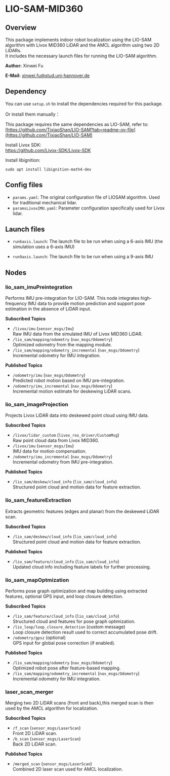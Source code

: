 # LIO-SAM-MID360
## Overview

This package implements indoor robot localization using the LIO-SAM algorithm with Livox MID360 LiDAR and the AMCL algorithm using two 2D LiDARs.  
It includes the necessary launch files for running the LIO-SAM algorithm.


**Author:** Xinwei Fu

**E-Mail:** xinwei.fu@stud.uni-hannover.de

## Dependency

You can use `setup.sh` to install the dependencies required for this package.

Or install them manually：

This package requires the same dependencies as LIO-SAM, refer to:  
[https://github.com/TixiaoShan/LIO-SAM?tab=readme-ov-file](https://github.com/TixiaoShan/LIO-SAM)

Install Livox SDK:  
[https://github.com/Livox-SDK/Livox-SDK  ](https://github.com/Livox-SDK/Livox-SDK)

Install libignition:  
```
sudo apt install libignition-math4-dev
```

## Config files
- `params.yaml`: The original configuration file of LIOSAM algorithm. Used for traditional mechanical lidar.
- `paramsLivoxIMU.yaml`: Parameter configuration specifically used for Livox lidar.

## Launch files
- `run6axis.launch`: The launch file to be run when using a 6-axis IMU (the simulation uses a 6-axis IMU)

- `run9axis.launch`: The launch file to be run when using a 9-axis IMU


## Nodes

### lio_sam_imuPreintegration
Performs IMU pre-integration for LIO-SAM.
This node integrates high-frequency IMU data to provide motion prediction and support pose estimation in the absence of LiDAR input.

**Subscribed Topics**
- `/livox/imu` (`sensor_msgs/Imu`)  
  Raw IMU data from the simulated IMU of Livox MID360 LiDAR.
- `/lio_sam/mapping/odometry` (`nav_msgs/Odometry`)  
  Optimized odometry from the mapping module.
- `/lio_sam/mapping/odometry_incremental` (`nav_msgs/Odometry`)  
  Incremental odometry for IMU integration.
   
**Published Topics**
- `/odometry/imu` (`nav_msgs/Odometry`)  
  Predicted robot motion based on IMU pre-integration.
- `/odometry/imu_incremental` (`nav_msgs/Odometry`)  
  Incremental motion estimate for deskewing LiDAR scans.

### lio_sam_imageProjection
Projects Livox LiDAR data into deskewed point cloud using IMU data.

**Subscribed Topics**
- `/livox/lidar_custom` (`livox_ros_driver/CustomMsg`)  
  Raw point cloud data from Livox MID360.
- `/livox/imu` (`sensor_msgs/Imu`)  
  IMU data for motion compensation.
- `/odometry/imu_incremental` (`nav_msgs/Odometry`)  
  Incremental odometry from IMU pre-integration.

**Published Topics**
- `/lio_sam/deskew/cloud_info` (`lio_sam/cloud_info`)  
  Structured point cloud and motion data for feature extraction.


### lio_sam_featureExtraction
Extracts geometric features (edges and planar) from the deskewed LiDAR scan.

**Subscribed Topics**
- `/lio_sam/deskew/cloud_info` (`lio_sam/cloud_info`)  
  Structured point cloud and motion data for feature extraction.

**Published Topics**
- `/lio_sam/feature/cloud_info` (`lio_sam/cloud_info`)  
  Updated cloud info including feature labels for further processing.

### lio_sam_mapOptmization
Performs pose graph optimization and map building using extracted features, optional GPS input, and loop closure detection.

**Subscribed Topics**
- `/lio_sam/feature/cloud_info` (`lio_sam/cloud_info`)  
  Structured cloud and features for pose graph optimization.
- `/lio_loop/loop_closure_detection` (custom message)  
  Loop closure detection result used to correct accumulated pose drift.
- `/odometry/gpsz` (optional)  
  GPS input for global pose correction (if enabled).
  
**Published Topics**
- `/lio_sam/mapping/odometry` (`nav_msgs/Odometry`)  
  Optimized robot pose after feature-based mapping.
- `/lio_sam/mapping/odometry_incremental` (`nav_msgs/Odometry`)  
  Incremental odometry for IMU integration.


### laser_scan_merger
Merging two 2D LiDAR scans (front and back),this merged scan is then used by the AMCL algorithm for localization.

**Subscribed Topics**
- `/f_scan` (`sensor_msgs/LaserScan`)  
  Front 2D LiDAR scan.
- `/b_scan` (`sensor_msgs/LaserScan`)  
  Back 2D LiDAR scan.

**Published Topics**
- `/merged_scan` (`sensor_msgs/LaserScan`)  
  Combined 2D laser scan used for AMCL localization.


